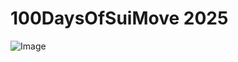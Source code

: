 # 100DaysOfSuiMove 2025

![Image](https://github.com/user-attachments/assets/0d5bbb3c-2720-4ffb-93a9-270e8028ec68)
